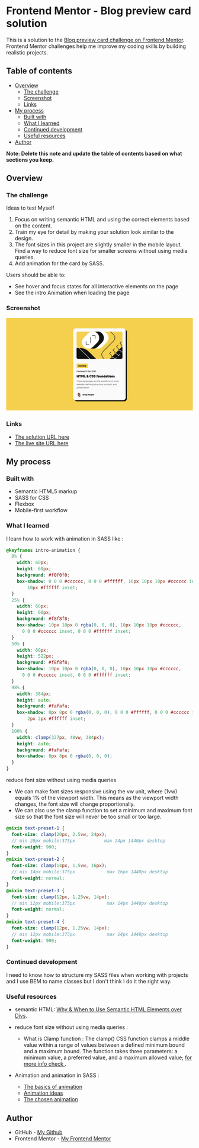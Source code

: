 # Frontend Mentor - Blog preview card solution

This is a solution to the [Blog preview card challenge on Frontend Mentor](https://www.frontendmentor.io/challenges/blog-preview-card-ckPaj01IcS). Frontend Mentor challenges help me improve my coding skills by building realistic projects.

## Table of contents

- [Overview](#overview)
  - [The challenge](#the-challenge)
  - [Screenshot](#screenshot)
  - [Links](#links)
- [My process](#my-process)
  - [Built with](#built-with)
  - [What I learned](#what-i-learned)
  - [Continued development](#continued-development)
  - [Useful resources](#useful-resources)
- [Author](#author)

**Note: Delete this note and update the table of contents based on what sections you keep.**

## Overview

### The challenge

Ideas to test Myself

1. Focus on writing semantic HTML and using the correct elements based on the content.
2. Train my eye for detail by making your solution look similar to the design.
3. The font sizes in this project are slightly smaller in the mobile layout. Find a way to reduce font size for smaller screens without using media queries.
4. Add animation for the card by SASS.

Users should be able to:

- See hover and focus states for all interactive elements on the page
- See the intro Animation when loading the page

### Screenshot

![The image](./screenshot.png)

### Links

- [The solution URL here](https://github.com/Mohammed-Osama-pg/FdMr-blog-preview-card.git)
- [The live site URL here](https://mohammed-osama-pg.github.io/FdMr-blog-preview-card/)

## My process

### Built with

- Semantic HTML5 markup
- SASS for CSS
- Flexbox
- Mobile-first workflow

### What I learned

I learn how to work with animation in SASS like :

```scss
@keyframes intro-animation {
  0% {
    width: 60px;
    height: 60px;
    background: #f0f0f0;
    box-shadow: 0 0 0 #cccccc, 0 0 0 #ffffff, 10px 10px 10px #cccccc inset, -10px -10px
        10px #ffffff inset;
  }
  25% {
    width: 60px;
    height: 60px;
    background: #f8f8f8;
    box-shadow: 10px 10px 0 rgba(0, 0, 0), 10px 10px 10px #cccccc,
      0 0 0 #cccccc inset, 0 0 0 #ffffff inset;
  }
  50% {
    width: 60px;
    height: 522px;
    background: #f8f8f8;
    box-shadow: 10px 10px 0 rgba(0, 0, 0), 10px 10px 10px #cccccc,
      0 0 0 #cccccc inset, 0 0 0 #ffffff inset;
  }
  98% {
    width: 384px;
    height: auto;
    background: #fafafa;
    box-shadow: 8px 8px 0 rgba(0, 0, 0), 0 0 0 #ffffff, 0 0 0 #cccccc inset, 2px
        2px 2px #ffffff inset;
  }
  100% {
    width: clamp(327px, 40vw, 384px);
    height: auto;
    background: #fafafa;
    box-shadow: 8px 8px 0 rgba(0, 0, 0);
  }
}
```

reduce font size without using media queries

- We can make font sizes responsive using the vw unit, where (1vw) equals 1% of the viewport width. This means as the viewport width changes, the font size will change proportionally.
- We can also use the clamp function to set a minimum and maximum font size so that the font size will never be too small or too large.

```scss
@mixin text-preset-1 {
  font-size: clamp(20px, 2.5vw, 24px);
  // min 20px mobile:375px           max 24px 1440px desktop
  font-weight: 900;
}
@mixin text-preset-2 {
  font-size: clamp(14px, 1.5vw, 16px);
  // min 14px mobile:375px            max 16px 1440px desktop
  font-weight: normal;
}
@mixin text-preset-3 {
  font-size: clamp(12px, 1.25vw, 14px);
  // min 12px mobile:375px            max 14px 1440px desktop
  font-weight: normal;
}
@mixin text-preset-4 {
  font-size: clamp(12px, 1.25vw, 14px);
  // min 12px mobile:375px            max 14px 1440px desktop
  font-weight: 900;
}
```

### Continued development

I need to know how to structure my SASS files when working with projects and I use BEM to name classes but I don't think I do it the right way.

### Useful resources

- semantic HTML:
  [Why & When to Use Semantic HTML Elements over Divs](https://www.youtube.com/watch?v=bOUhq46fd5g).

- reduce font size without using media queries :

  - What is Clamp function :
    The clamp() CSS function clamps a middle value within a range of values between a defined minimum bound and a maximum bound. The function takes three parameters: a minimum value, a preferred value, and a maximum allowed value; [ for more info check ](https://developer.mozilla.org/en-US/docs/Web/CSS/clamp).

- Animation and animation in SASS :

  - [The basics of animation](https://www.youtube.com/watch?v=z2LQYsZhsFw)
  - [Animation ideas](https://freefrontend.com/css-animation-examples/)
  - [The chosen animation](https://codepen.io/ma_suwa/pen/eYdZVML)

## Author

- GitHub - [My Github](https://github.com/Mohammed-Osama-pg)
- Frontend Mentor - [My Frontend Mentor](https://www.frontendmentor.io/profile/Mohammed-Osama-pg)
